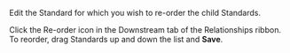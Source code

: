 Edit the Standard for which you wish to re-order the child Standards.

Click the Re-order icon in the Downstream tab of the Relationships ribbon. To reorder, drag Standards up and down the list and **Save**.